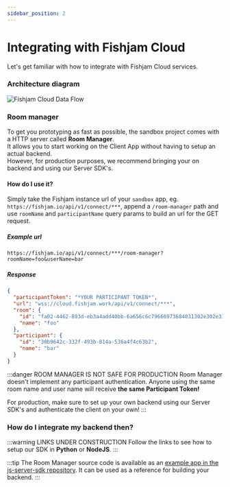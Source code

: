 ```yaml
---
sidebar_position: 2
---
```


# Integrating with Fishjam Cloud

Let's get familiar with how to integrate with Fishjam Cloud services.

### Architecture diagram

![Fishjam Cloud Data Flow](@site/static/img/architecture.svg)

### Room manager

To get you prototyping as fast as possible, the sandbox project comes with a HTTP server called **Room Manager**.  
It allows you to start working on the Client App without having to setup an actual backend.  
However, for production purposes, we recommend bringing your on backend and using our Server SDK's.

#### How do I use it?

Simply take the Fishjam instance url of your `sandbox` app, eg. `https://fishjam.io/api/v1/connect/***`, append a `/room-manager` path and use `roomName` and `participantName` query params to build an url for the GET request.

##### Example url

```
https://fishjam.io/api/v1/connect/***/room-manager?roomName=foo&userName=bar
```

##### Response

```json
{
  "participantToken": "*YOUR PARTICIPANT TOKEN*",
  "url": "wss://cloud.fishjam.work/api/v1/connect/***",
  "room": {
    "id": "fa02-4462-893d-eb3a4add40bb-6a656c6c79666973684031302e302e312e3338",
    "name": "foo"
  },
  "participant": {
    "id": "30b9642c-332f-493b-814a-536a4f4c63b2",
    "name": "bar"
  }
}
```

:::danger ROOM MANAGER IS NOT SAFE FOR PRODUCTION
Room Manager doesn't implement any participant authentication.
Anyone using the same room name and user name will receive **the same Participant Token!**

For production, make sure to set up your own backend using our Server SDK's and authenticate the client on your own!
:::

### How do I integrate my backend then?

:::warning LINKS UNDER CONSTRUCTION
Follow the links to see how to setup our SDK in **Python** or **NodeJS**.
:::

:::tip
The Room Manager source code is available as an [example app in the js-server-sdk repository](https://github.com/fishjam-cloud/js-server-sdk/tree/main/examples/room-manager).
It can be used as a reference for building your backend.
:::
